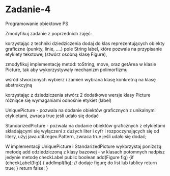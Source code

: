# Zadanie-4
Programowanie obiektowe PS

Zmodyfikuj zadanie z poprzednich zajęć:

korzystając z techniki dziedziczenia dodaj do klas reprezentujących obiekty graficzne (punkty, linie, ....) pole String label, które pozwala na przypisanie etykiety tekstowej (stwórz osobną klasę Figure),

zmodyfikuj implementację metod: toString, move, oraz getArea w klasie Picture, tak aby wykorzystywały mechanizm polimorfizmu

wśród stworzonych wybierz i zamień wybrana klasę konkretną na klasę abstrakcyjną

korzystając z dziedziczenia stwórz 2 dodatkowe wersje klasy Picture różniące się wymaganiami odnośnie etykiet (label)

UniquePicture - pozwala na dodanie obiektów graficznych z unikalnymi etykietami, zwraca true jeśli udało się dodać

StandarizedPicture - pozwala na dodanie obiektów graficznych z etykietami składającymi się wyłączeni z dużych liter i cyfr i rozpoczynających się od litery, użyj java.util.regex.Pattern, zwraca true jeśli udało się dodać;

W implementacji UniquePicture i StandarizedPicture wykorzystaj  poniższą metodę add odziedziczoną z klasy bazowej - w klasach potomnych nadpisz jedynie metodę 
checkLabel
public boolean add(Figure fig) {if (checkLabel(fig)) {
    addImpl(fig); // dodaje figurę do list lub tablicy
    return true;
    }
    return false;
    }
